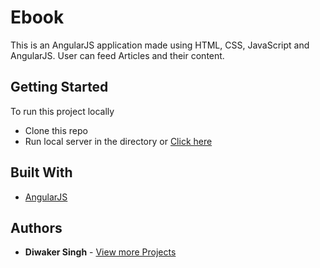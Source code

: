 # Ebook

This is an AngularJS application made using HTML, CSS, JavaScript and AngularJS. User can feed Articles and their content.

## Getting Started

To run this project locally
* Clone this repo
* Run local server in the directory or [Click here](https://diwakersingh2000.github.io/ebook)

## Built With

* [AngularJS](https://angularjs.org/)

## Authors

* **Diwaker Singh** - [View more Projects](https://github.com/diwakersingh2000?tab=repositories)